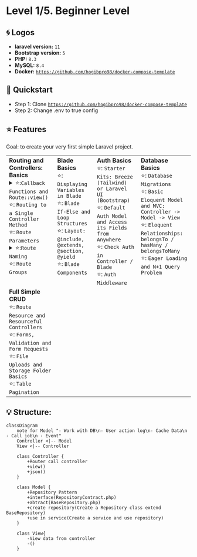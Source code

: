 # Level 1/5. Beginner Level

## 🌀 Logos
- **laravel version:** <code>11</code><br/>
- **Bootstrap version:** <code>5</code><br/>
- **PHP:** <code>8.3</code><br/>
- **MySQL:** <code>8.4</code><br/>
- **Docker:** <code>https://github.com/hogibpro98/docker-compose-template</code><br/>

## 🚀 Quickstart
- Step 1: Clone <code>https://github.com/hogibpro98/docker-compose-template</code> 
- Step 2: Change .env to true config

## ⭐ Features
Goal: to create your very first simple Laravel project.

<table>
 <tr valign="top" style="vertical-align:top">
  <td>
   <strong>	Routing and Controllers: Basics</strong><br/>
<details><summary>⭐:<code>Callback Functions and Route::view()</code></summary>

1. What: cách đặt tên cho các đường dẫn
2. Where: <code>web.php</code> | <code>api.php</code>
3. How to: use method <code>name</code> Ex: Route::get('/home', [HomeController::class, 'index'])->name('home');
4. Why: ngắn gọn, rễ nhớ, thuận tiện sử dụng
5. When: Khi bạn biết rằng đường dẫn này sẽ được sử dụng ở nhiều nơi

<br/>
</details>
   ⭐: <code>Routing to a Single Controller Method</code><br/>
   ⭐: <code>Route Parameters</code><br/>
<details><summary>⭐:<code>Route Naming</code></summary>

1. What: cách đặt tên cho các đường dẫn
2. Where: <code>web.php</code> | <code>api.php</code>
3. How to: use method <code>name</code> Ex: Route::get('/home', [HomeController::class, 'index'])->name('home');
4. Why: ngắn gọn, rễ nhớ, thuận tiện sử dụng
5. When: Khi bạn biết rằng đường dẫn này sẽ được sử dụng ở nhiều nơi

</details>
   ⭐: <code>Route Groups</code><br/>
  </td>
  <td>
   <strong>Blade Basics</strong><br/>
   ⭐: <code>Displaying Variables in Blade</code><br/>
   ⭐: <code>Blade If-Else and Loop Structures</code><br/>
   ⭐: <code>Layout: @include, @extends, @section, @yield</code><br/>
   ⭐: <code>Blade Components</code><br/>
  </td>
  <td>
   <strong>Auth Basics</strong><br/>
   ⭐: <code>Starter Kits: Breeze (Tailwind) or Laravel UI (Bootstrap)</code><br/>
   ⭐: <code>Default Auth Model and Access its Fields from Anywhere</code><br/>
   ⭐: <code>Check Auth in Controller / Blade</code><br/>
   ⭐: <code>Auth Middleware</code><br/>
  </td>
  <td>
   <strong>Database Basics</strong><br/>
   ⭐: <code>Database Migrations</code><br/>
   ⭐: <code>Basic Eloquent Model and MVC: Controller -> Model -> View</code><br/>
   ⭐: <code>Eloquent Relationships: belongsTo / hasMany / belongsToMany</code><br/>
   ⭐: <code>Eager Loading and N+1 Query Problem</code><br/>
  </td>
 </tr>
 <tr valign="top" style="vertical-align:top">
  <td>
   <strong>Full Simple CRUD</strong><br/>
   ⭐: <code>Route Resource and Resourceful Controllers</code><br/>
   ⭐: <code>Forms, Validation and Form Requests</code><br/>
   ⭐: <code>File Uploads and Storage Folder Basics</code><br/>
   ⭐: <code>Table Pagination</code><br/>
  </td>
 </tr>
</table>

## 💡 Structure:

```mermaid
classDiagram
    note for Model "- Work with DB\n- User action log\n- Cache Data\n - Call job\n - Event"
    Controller <|-- Model
    View <|-- Controller
    
    class Controller {
        +Router call controller 
        +view()
        +json()
    }
    
    class Model {
        +Repository Pattern
        +interface(RepositoryContract.php)
        +abtract(BaseRepository.php)
        +create repository(Create a Repository class extend BaseRepository)
        +use in service(Create a service and use repository)
    }
    
    class View{
        -View data from controller
        -()
    }

```
